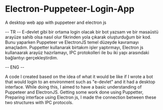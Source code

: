 # Electron-Puppeteer-Login-App
A desktop web app with puppeteer and electron js

-- TR --
E-devlet gibi bir ortama login olacak bir bot yazsam ve bir masaüstü arayüze sahib olsa nasıl olur fikrinden yola çıkarak oluşturduğum bir kod.
Bunu yaparken Puppeteer ve ElectronJS temel düzeyde kavramayı amaçladım.
Puppetter kullanarak birtakım işler yaptırmayı,
Electron js kullanaarak arayüz hazırlamayı,
IPC protokolleri ile bu iki yapı arasındaki bağlantıyı gerçekleştirdim.

-- ENG --

A code I created based on the idea of what it would be like if I wrote a bot that would login to an environment such as "e-devlet" and it had a desktop interface.
While doing this, I aimed to have a basic understanding of Puppeteer and ElectronJS.
Getting some work done using Puppetter,
Preparing interface using Electron js,
I made the connection between these two structures with IPC protocols.

